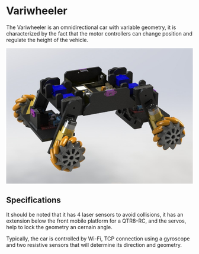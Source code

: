 # Variwheeler

The Variwheeler is an omnidirectional car with variable geometry, it is characterized by the fact that the motor controllers can change position and regulate the height of the vehicle.

![](https://github.com/Inderlard/Variwheeler/blob/main/Media/Variwheeler.JPG?raw=true)

## Specifications

It should be noted that it has 4 laser sensors to avoid collisions, it  has an extension below the front mobile platform for a QTR8-RC, and the servos, help to lock the geometry an cernain angle.

Typically, the car is controlled by Wi-Fi, TCP connection using a gyroscope and two resistive sensors that will determine its direction and geometry.

